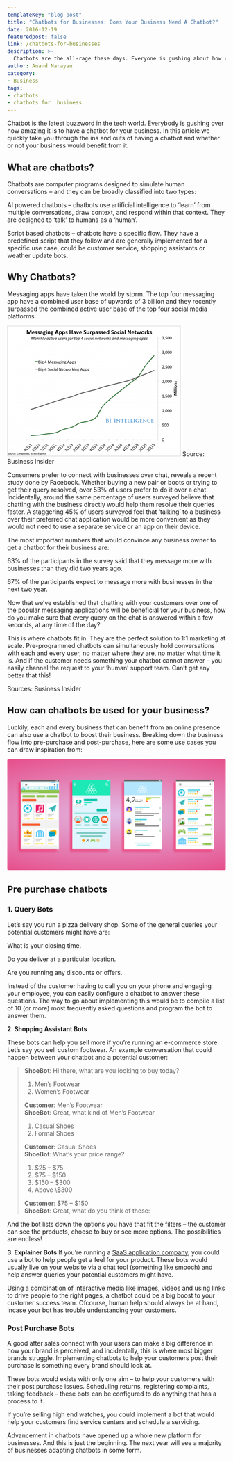 ```yaml
---
templateKey: "blog-post"
title: "Chatbots for Businesses: Does Your Business Need A Chatbot?"
date: 2016-12-19
featuredpost: false
link: /chatbots-for-businesses
description: >-
  Chatbots are the all-rage these days. Everyone is gushing about how chatbots can benefit your business. But does your business really need a chatbot?
author: Anand Narayan
category:
- Business
tags:
- chatbots
- chatbots for  business
---
```


Chatbot is the latest buzzword in the tech world. Everybody is gushing over how amazing it is to have a chatbot for your business. In this article we quickly take you through the ins and outs of having a chatbot and whether or not your business would benefit from it.

## What are chatbots?

Chatbots are computer programs designed to simulate human conversations – and they can be broadly classified into two types:

AI powered chatbots – chatbots use artificial intelligence to ‘learn’ from multiple conversations, draw context, and respond within that context. They are designed to ‘talk’ to humans as a ‘human’.

Script based chatbots – chatbots have a specific flow. They have a predefined script that they follow and are generally implemented for a specific use case, could be customer service, shopping assistants or weather update bots.

## Why Chatbots?

Messaging apps have taken the world by storm. The top four messaging app have a combined user base of upwards of 3 billion and they recently surpassed the combined active user base of the top four social media platforms.

![chatbots-for-businesses](./images/chatbots-for-business.png)
Source: Business Insider

Consumers prefer to connect with businesses over chat, reveals a recent study done by Facebook. Whether buying a new pair or boots or trying to get their query resolved, over 53% of users prefer to do it over a chat. Incidentally, around the same percentage of users surveyed believe that chatting with the business directly would help them resolve their queries faster. A staggering 45% of users surveyed feel that ‘talking’ to a business over their preferred chat application would be more convenient as they would not need to use a separate service or an app on their device.

The most important numbers that would convince any business owner to get a chatbot for their business are:

63% of the participants in the survey said that they message more with businesses than they did two years ago.

67% of the participants expect to message more with businesses in the next two year.

Now that we’ve established that chatting with your customers over one of the popular messaging applications will be beneficial for your business, how do you make sure that every query on the chat is answered within a few seconds, at any time of the day?

This is where chatbots fit in. They are the perfect solution to 1:1 marketing at scale. Pre-programmed chatbots can simultaneously hold conversations with each and every user, no matter where they are, no matter what time it is. And if the customer needs something your chatbot cannot answer – you easily channel the request to your ‘human’ support team. Can’t get any better that this!

Sources: Business Insider

## How can chatbots be used for your business?

Luckily, each and every business that can benefit from an online presence can also use a chatbot to boost their business. Breaking down the business flow into pre-purchase and post-purchase, here are some use cases you can draw inspiration from:

![chatbots-for-businesses](./images/aso.png)

## Pre purchase chatbots

### 1. Query Bots

Let’s say you run a pizza delivery shop. Some of the general queries your potential customers might have are:

What is your closing time.

Do you deliver at a particular location.

Are you running any discounts or offers.

Instead of the customer having to call you on your phone and engaging your employee, you can easily configure a chatbot to answer these questions. The way to go about implementing this would be to compile a list of 10 (or more) most frequently asked questions and program the bot to answer them.

__2. Shopping Assistant Bots__

These bots can help you sell more if you’re running an e-commerce store. Let’s say you sell custom footwear. An example conversation that could happen between your chatbot and a potential customer:

> **ShoeBot**: Hi there, what are you looking to buy today?
>
> <ol>
>   <li>Men’s Footwear</li>
>   <li>Women’s Footwear</li>
> </ol>
>
> **Customer**: Men’s Footwear<br/>
> **ShoeBot**: Great, what kind of Men’s Footwear
>
> <ol>
>   <li>Casual Shoes</li>
>   <li>Formal Shoes</li>
> </ol>
>
> **Customer**: Casual Shoes<br/>
> **ShoeBot**: What’s your price range?
>
> <ol>
>   <li>$25 – $75</li>
>   <li>$75 – $150</li>
>   <li>$150 – $300</li>
>   <li>Above \$300</li>
> </ol>
>
> **Customer**: $75 – $150<br/>
> **ShoeBot**: Great, what do you think of these:

And the bot lists down the options you have that fit the filters – the customer can see the products, choose to buy or see more options. The possibilities are endless!

 __3. Explainer Bots__
If you’re running a [SaaS application company](/saas-development-services/), you could use a bot to help people get a feel for your product. These bots would usually live on your website via a chat tool (something like smooch) and help answer queries your potential customers might have.

Using a combination of interactive media like images, videos and using links to drive people to the right pages, a chatbot could be a big boost to your customer success team. Ofcourse, human help should always be at hand, incase your bot has trouble understanding your customers.

### Post Purchase Bots

A good after sales connect with your users can make a big difference in how your brand is perceived, and incidentally, this is where most bigger brands struggle. Implementing chatbots to help your customers post their purchase is something every brand should look at.

These bots would exists with only one aim – to help your customers with their post purchase issues. Scheduling returns, registering complaints, taking feedback – these bots can be configured to do anything that has a process to it.

If you’re selling high end watches, you could implement a bot that would help your customers find service centers and schedule a servicing.

Advancement in chatbots have opened up a whole new platform for businesses. And this is just the beginning. The next year will see a majority of businesses adapting chatbots in some form.

